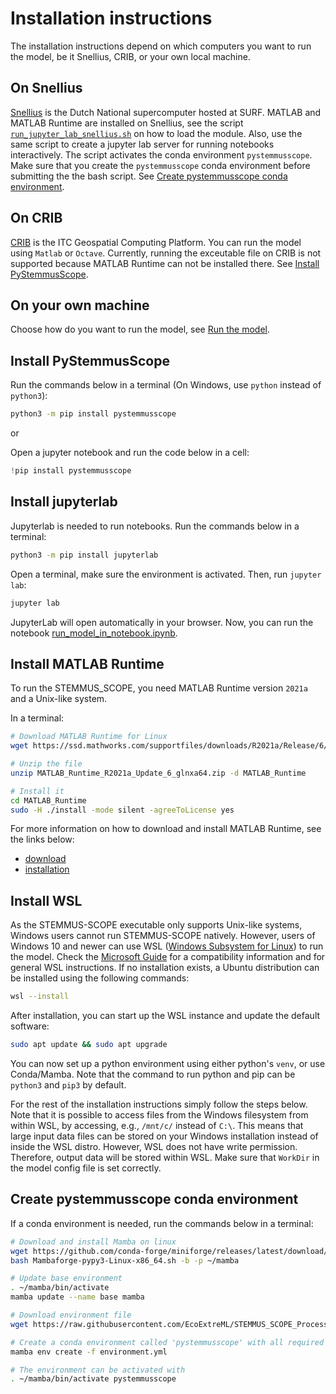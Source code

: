 # Installation instructions
The installation instructions depend on which computers you want to run the model, be it
Snellius, CRIB, or your own local machine.

## On Snellius

[Snellius](https://servicedesk.surfsara.nl/wiki/display/WIKI/Snellius) is the
Dutch National supercomputer hosted at SURF. MATLAB and MATLAB Runtime are
installed on Snellius, see the script
[`run_jupyter_lab_snellius.sh`](https://github.com/EcoExtreML/STEMMUS_SCOPE_Processing/blob/main/run_jupyter_lab_snellius.sh)
on how to load the module. Also, use the same script to create a jupyter lab
server for running notebooks interactively. The script activates the conda
environment `pystemmusscope`. Make sure that you create the `pystemmusscope`
conda environment before submitting the the bash script. See
[Create pystemmusscope conda environment](#create-pystemmusscope-conda-environment).

## On CRIB

[CRIB](https://crib.utwente.nl/) is the ITC Geospatial Computing Platform. You
can run the model using `Matlab` or `Octave`. Currently, running the
exceutable file on CRIB is not supported because MATLAB Runtime can not be
installed there. See [Install PyStemmusScope](#install-pystemmusscope).

## On your own machine

Choose how do you want to run the model, see [Run the model](#run-the-model).

## Install PyStemmusScope

Run the commands below in a terminal (On Windows, use `python` instead of
`python3`):

```sh
python3 -m pip install pystemmusscope
```

or

Open a jupyter notebook and run the code below in a cell:

```python
!pip install pystemmusscope
```

## Install jupyterlab

Jupyterlab is needed to run notebooks. Run the commands below in a terminal:

```sh
python3 -m pip install jupyterlab

```

Open a terminal, make sure the environment is activated. Then, run `jupyter lab`:

```sh
jupyter lab
```

JupyterLab will open automatically in your browser. Now, you can run the
notebook
[run_model_in_notebook.ipynb](https://github.com/EcoExtreML/STEMMUS_SCOPE_Processing/blob/main/docs/notebooks/run_model_in_notebook.ipynb).

## Install MATLAB Runtime

To run the STEMMUS_SCOPE, you need MATLAB Runtime version `2021a` and a Unix-like system.

In a terminal:

```sh
# Download MATLAB Runtime for Linux
wget https://ssd.mathworks.com/supportfiles/downloads/R2021a/Release/6/deployment_files/installer/complete/glnxa64/MATLAB_Runtime_R2021a_Update_6_glnxa64.zip

# Unzip the file
unzip MATLAB_Runtime_R2021a_Update_6_glnxa64.zip -d MATLAB_Runtime

# Install it
cd MATLAB_Runtime
sudo -H ./install -mode silent -agreeToLicense yes
```

For more information on how to download and install MATLAB Runtime, see the links below:
  - [download](https://nl.mathworks.com/products/compiler/matlab-runtime.html)
  - [installation](https://nl.mathworks.com/help/compiler/install-the-matlab-runtime.html)

## Install WSL

As the STEMMUS-SCOPE executable only supports Unix-like systems, Windows users
cannot run STEMMUS-SCOPE natively. However, users of Windows 10 and newer can
use WSL ([Windows Subsystem for
Linux](https://docs.microsoft.com/en-us/windows/wsl/)) to run the model.
Check the <a
href="https://docs.microsoft.com/en-us/windows/wsl/install">Microsoft Guide</a>
for a compatibility information and for general WSL instructions.
If no installation exists, a Ubuntu distribution can be installed using the following commands:
```sh
wsl --install
```

After installation, you can start up the WSL instance and update the default software:

```sh
sudo apt update && sudo apt upgrade
```

You can now set up a python environment using either python's `venv`, or use Conda/Mamba.
Note that the command to run python and pip can be `python3` and `pip3` by default.

For the rest of the installation instructions simply follow the steps below.
Note that it is possible to access files from the Windows filesystem from within
WSL, by accessing, e.g., `/mnt/c/` instead of `C:\`. This means that large input
data files can be stored on your Windows installation instead of inside the WSL
distro. However, WSL does not have write permission. Therefore, output data will
be stored within WSL. Make sure that `WorkDir` in the model config file is set
correctly.

## Create pystemmusscope conda environment

If a conda environment is needed, run the commands below in a terminal:

```sh
# Download and install Mamba on linux
wget https://github.com/conda-forge/miniforge/releases/latest/download/Mambaforge-pypy3-Linux-x86_64.sh
bash Mambaforge-pypy3-Linux-x86_64.sh -b -p ~/mamba

# Update base environment
. ~/mamba/bin/activate
mamba update --name base mamba

# Download environment file
wget https://raw.githubusercontent.com/EcoExtreML/STEMMUS_SCOPE_Processing/main/environment.yml

# Create a conda environment called 'pystemmusscope' with all required dependencies
mamba env create -f environment.yml

# The environment can be activated with
. ~/mamba/bin/activate pystemmusscope

```

